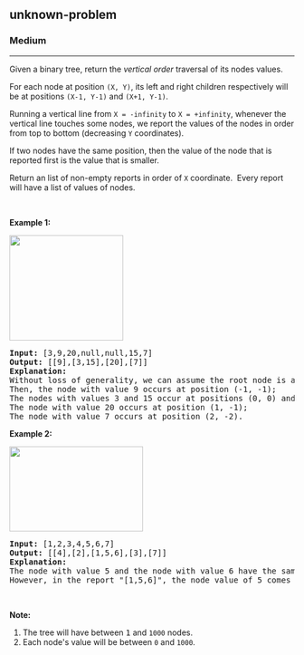 <h2>unknown-problem</h2><h3>Medium</h3><hr><div><p>Given a binary tree, return the <em>vertical order</em> traversal of its nodes&nbsp;values.</p>

<p>For each node at position <code>(X, Y)</code>, its left and right children respectively&nbsp;will be at positions <code>(X-1, Y-1)</code> and <code>(X+1, Y-1)</code>.</p>

<p>Running a vertical line from <code>X = -infinity</code> to <code>X = +infinity</code>, whenever the vertical line touches some nodes, we report the values of the nodes in order from top to bottom (decreasing <code>Y</code> coordinates).</p>

<p>If two nodes have the same position, then the value of the node that is reported first is the value that is smaller.</p>

<p>Return an list&nbsp;of non-empty reports in order of <code>X</code> coordinate.&nbsp; Every report will have a list of values of nodes.</p>

<p>&nbsp;</p>

<p><strong>Example 1:</strong></p>

<p><img alt="" src="https://assets.leetcode.com/uploads/2019/01/31/1236_example_1.PNG" style="width: 201px; height: 186px;"></p>

<div>
<pre><strong>Input: </strong><span id="example-input-1-1">[3,9,20,null,null,15,7]</span>
<strong>Output: </strong><span id="example-output-1">[[9],[3,15],[20],[7]]</span>
<strong>Explanation: </strong>
Without loss of generality, we can assume the root node is at position (0, 0):
Then, the node with value 9 occurs at position (-1, -1);
The nodes with values 3 and 15 occur at positions (0, 0) and (0, -2);
The node with value 20 occurs at position (1, -1);
The node with value 7 occurs at position (2, -2).
</pre>

<div>
<p><strong>Example 2:</strong></p>

<p><strong><img alt="" src="https://assets.leetcode.com/uploads/2019/01/31/tree2.png" style="width: 236px; height: 150px;"></strong></p>

<pre><strong>Input: </strong><span id="example-input-2-1">[1,2,3,4,5,6,7]</span>
<strong>Output: </strong><span id="example-output-2">[[4],[2],[1,5,6],[3],[7]]</span>
<strong>Explanation: </strong>
The node with value 5 and the node with value 6 have the same position according to the given scheme.
However, in the report "[1,5,6]", the node value of 5 comes first since 5 is smaller than 6.
</pre>

<p>&nbsp;</p>
</div>

<p><strong>Note:</strong></p>

<ol>
	<li>The tree will have between <font face="monospace">1</font>&nbsp;and <code>1000</code> nodes.</li>
	<li>Each node's value will be between <code>0</code> and <code>1000</code>.</li>
</ol>
</div>

<div>
<div>&nbsp;</div>
</div>
</div>